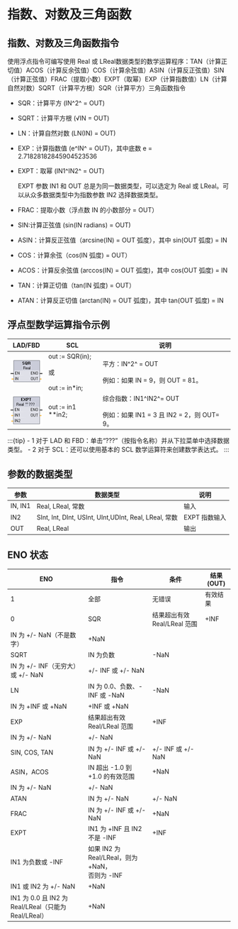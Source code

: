# 指数、对数及三角函数

## 指数、对数及三角函数指令

​使用浮点指令可编写使用 ​Real​ 或 ​LReal​ 数据类型的数学运算程序：TAN（计算正切值）ACOS（计算反余弦值）COS（计算余弦值）ASIN（计算反正弦值）SIN（计算正弦值）FRAC（提取小数）EXPT（取幂）EXP（计算指数值）LN（计算自然对数）SQRT（计算平方根）SQR（计算平方）三角函数指令

<div class="result" markdown>

- ​SQR​：计算平方 (IN^2^ ​= OUT)
    
- ​SQRT​：计算平方根 (√IN = OUT)
    
- ​LN​：计算自然对数 (LN(IN) = OUT)
    
- ​EXP​：计算指数值 (e^IN^ ​= OUT)，其中底数 e = 2.71828182845904523536
    
- ​EXPT​：取幂 (IN1^IN2^ ​= OUT)
    
    ​EXPT​ 参数 IN1 和 OUT 总是为同一数据类型，可以选定为 Real 或 LReal。可以从众多数据类型中为指数参数 IN2 选择数据类型。
    
- ​FRAC​：提取小数（浮点数 IN 的小数部分 = OUT）
    
- ​SIN:​计算正弦值 (sin(IN radians) = OUT)
    
- ​ASIN​：计算反正弦值（arcsine(IN) = OUT 弧度），其中 sin(OUT 弧度) = IN
    
- ​COS​：计算余弦（cos(IN 弧度) = OUT）
    
- ​ACOS​：计算反余弦值 (arccos(IN) = OUT 弧度)，其中 cos(OUT 弧度) = IN
    
- ​TAN​：计算正切值（tan(IN 弧度) = OUT）
    
- ​ATAN​：计算反正切值 (arctan(IN) = OUT 弧度)，其中 tan(OUT 弧度) = IN


</div>

## 浮点型数学运算指令示例

| ​LAD/FBD                                           | ​SCL                                            | ​说明                                                                                  |
| -------------------------------------------------- | ----------------------------------------------- | -------------------------------------------------------------------------------------- |
| ![1723355659066](image/exponent/1723355659066.png) | out := SQR(in);<br><br>​或<br><br>out := in*in; | ​平方：​IN^2^ ​= ​OUT<br><br>​例如：如果 ​IN​ = 9，则 ​OUT​ = 81。                     |
| ![1723355681923](image/exponent/1723355681923.png) | out := in1 **in2;                               | ​综合指数：​IN1​^IN2^​= ​OUT<br><br>​例如：如果 ​IN1​ = 3 且 ​IN2​ = 2，则 ​OUT​ = 9。 |

:::{tip}
    - 1 对于 LAD 和 FBD：单击“???”（按指令名称）并从下拉菜单中选择数据类型。
    - 2 对于 SCL：还可以使用基本的 SCL 数学运算符来创建数学表达式。
:::

## 参数的数据类型

| ​参数    | ​数据类型                                               | ​说明           |
| -------- | ------------------------------------------------------- | --------------- |
| ​IN, IN1 | ​Real, LReal​, 常数                                     | ​输入           |
| ​IN2     | ​SInt, Int, DInt, USInt, UInt,UDInt, Real, LReal​, 常数 | ​EXPT​ 指数输入 |
| ​OUT     | ​Real, LReal                                            | ​输出           |

## ENO 状态


| ​ENO                                                  | ​指令                                                  | ​条件                         | ​结果 (OUT) |
| ----------------------------------------------------- | ------------------------------------------------------ | ----------------------------- | ----------- |
| ​1                                                    | ​全部                                                  | ​无错误                       | ​有效结果   |
| ​0                                                    | ​SQR                                                   | ​结果超出有效 Real/LReal 范围 | ​+INF       |
| ​IN 为 +/- NaN（不是数字）                            | ​+NaN                                                  |
| ​SQRT                                                 | ​IN 为负数                                             | ​-NaN                         |
| ​IN 为 +/- INF（无穷大）或 +/- NaN                    | ​\+/\- INF 或 +/- NaN                                  |
| ​LN                                                   | ​IN 为 0.0、负数、-INF 或 -NaN                         | ​-NaN                         |
| ​IN 为 +INF 或 +NaN                                   | ​+INF 或 +NaN                                          |
| ​EXP                                                  | ​结果超出有效 Real/LReal 范围                          | ​+INF                         |
| ​IN 为 +/- NaN                                        | ​\+/\- NaN                                             |
| ​SIN​, ​COS​, ​TAN                                    | ​IN 为 +/- INF 或 +/- NaN                              | ​\+/\- INF 或 +/- NaN         |
| ​ASIN​，​ACOS                                         | ​IN 超出 -1.0 到 +1.0 的有效范围                       | ​+NaN                         |
| ​IN 为 +/- NaN                                        | ​\+/\- NaN                                             |
| ​ATAN                                                 | ​IN 为 +/- NaN                                         | ​\+/\- NaN                    |
| ​FRAC                                                 | ​IN 为 +/- INF 或 +/- NaN                              | ​+NaN                         |
| ​EXPT                                                 | ​IN1 为 +INF 且 IN2 不是 -INF                          | ​+INF                         |
| ​IN1 为负数或 -INF                                    | ​如果 IN2 为 Real/LReal，则为 +NaN，  <br>​否则为 -INF |
| ​IN1 或 IN2 为 +/- NaN                                | ​+NaN                                                  |
| ​IN1 为 0.0 且 IN2 为 Real/LReal（只能为 Real/LReal） | ​+NaN                                                  |
